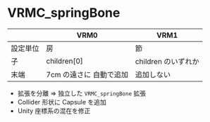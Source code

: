 # VRMC_springBone

|          | VRM0                    | VRM1                |
| -------- | ----------------------- | ------------------- |
| 設定単位 | 房                      | 節                  |
| 子       | children[0]             | children のいずれか |
| 末端     | 7cm の遠さに 自動で追加 | 追加しない          |

- 拡張を分離 => 独立した `VRMC_springBone` 拡張
- Collider 形状に Capsule を追加
- Unity 座標系の混在を修正
